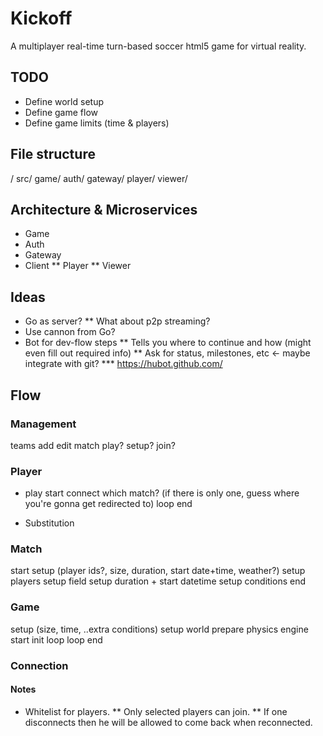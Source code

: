 # Kickoff

A multiplayer real-time turn-based soccer html5 game for virtual reality.

## TODO

* Define world setup
* Define game flow
* Define game limits (time & players)

## File structure
/
  src/
    game/
    auth/
    gateway/
    player/
    viewer/

## Architecture & Microservices

* Game
* Auth
* Gateway
* Client
** Player
** Viewer

## Ideas

* Go as server?
** What about p2p streaming?
* Use cannon from Go?
* Bot for dev-flow steps
** Tells you where to continue and how (might even fill out required info)
** Ask for status, milestones, etc <- maybe integrate with git?
*** https://hubot.github.com/

## Flow

### Management

teams
  add
  edit
match
  play?
    setup?
    join?

### Player

* play
start
  connect
     which match? (if there is only one, guess where you're gonna get redirected to)
  loop
end

* Substitution

### Match

start
  setup (player ids?, size, duration, start date+time, weather?)
    setup players
    setup field
    setup duration + start datetime
    setup conditions
end

### Game

setup (size, time, ..extra conditions)
  setup world
  prepare physics engine
start
  init loop
  loop
end

### Connection

#### Notes

* Whitelist for players.
** Only selected players can join.
** If one disconnects then he will be allowed to come back when reconnected.

